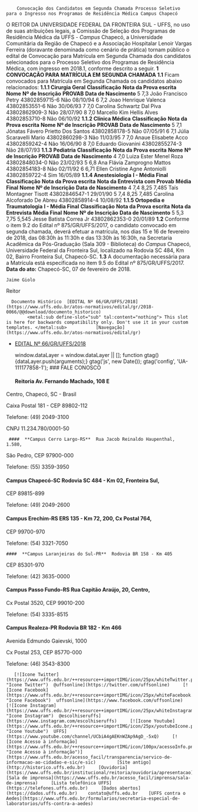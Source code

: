         Convocação dos Candidatos em Segunda Chamada Processo Seletivo para o Ingresso nos Programas de Residência Médica Campus Chapecó  

 O REITOR DA UNIVERSIDADE FEDERAL DA FRONTEIRA SUL - UFFS, no uso de suas atribuições legais, a Comissão de Seleção dos Programas de Residência Médica da UFFS - *Campus* Chapecó, a Universidade Comunitária da Região de Chapecó e a Associação Hospitalar Lenoir Vargas Ferreira (doravante denominada como cenário de prática) tornam público o edital de Convocação para Matrícula em Segunda Chamada dos candidatos selecionados para o Processo Seletivo dos Programas de Residência Médica, com ingresso em 2018.1, conforme descrito a seguir.  **1 CONVOCAÇÃO PARA MATRÍCULA EM SEGUNDA CHAMADA** **1.1** Ficam convocados para Matrícula em Segunda Chamada os candidatos abaixo relacionados: **1.1.1 Cirurgia Geral**    **Classificação**   **Nota da Prova escrita**   **Nome**   **Nº de Inscrição**   **PROVAB**   **Data de Nascimento**     5   7,3   João Francisco Petry   43802859715-6   Não   08/10/94     6   7,2   Joao Henrique Valenca   43802853551-6   Não   30/06/93     7   7,0   Carolina Schwartz Dal Piva   43802862909-3   Não   28/07/90     8   7,0   Marcello Kim Hellis Alves   43802853710-8   Não   06/10/92    **1.1.2 Clínica Médica**    **Classificação**   **Nota da Prova escrita**   **Nome**   **Nº de Inscrição**   **PROVAB**   **Data de Nascimento**     5   7,1   Jônatas Fávero Prietto Dos Santos   43802858178-5   Não   07/05/91     6   7,1   Júlia Scaravelli Mario   43802860298-3   Não   11/03/95     7   7,0   Anaue Elisabete Acco   43802859242-4   Não   16/06/90     8   7,0   Eduardo Giovanini   43802855274-3   Não   28/07/93    **1.1.3 Pediatria**    **Classificação**   **Nota da Prova escrita**   **Nome**   **Nº de Inscrição**   **PROVAB**   **Data de Nascimento**     4   7,0   Luiza Ester Menel Roza   43802848034-0   Não   23/02/93     5   6,8   Ana Flávia Zamprogno Mattos   43802854183-8   Não   02/11/92     6   6,71   Ellen Cristine Agne Antoniolli   43802859722-4   Sim   16/05/89    **1.1.4 Anestesiologia** **I - Média Final**    **Classificação**   **Nota da Prova escrita**   **Nota da Entrevista com Provab**   **Média Final**   **Nome**   **Nº de Inscrição**   **Data de Nascimento**     4   7,4   8,25   7,485   Taís Montagner Tisott   43802846547-1   29/01/90     5   7,4   8,25   7,485   Carolina Alcoforado De Abreu   43802858914-4   10/08/92    **1.1.5 Ortopedia e Traumatologia** **I - Média Final**    **Classificação**   **Nota da Prova escrita**   **Nota da Entrevista**   **Média Final**   **Nome**   **Nº de Inscrição**   **Data de Nascimento**     5   5,3   7,75   5,545   Jesse Batista Correa Jr   43802862353-0   20/01/89    **1.2** Conforme o item 9.2 do Edital nº 875/GR/UFFS/2017, o candidato convocado em segunda chamada, deverá efetuar a matrícula, nos dias 15 e 16 de fevereiro de 2018, das 08:30h às 11:30h e das 13:30h às 16:30h, na Secretaria Acadêmica da Pós-Graduação (Sala 309 - Biblioteca) do *Campus* Chapecó, Universidade Federal da Fronteira Sul, localizado na Rodovia SC 484, Km 02, Bairro Fronteira Sul, Chapecó-SC. **1.3** A documentação necessária para a Matrícula está especificada no item 9.5 do Edital nº 875/GR/UFFS/2017.      **Data do ato:** Chapecó-SC, 07 de fevereiro de 2018.   
 

    Jaime Giolo   
 Reitor 

      Documento Histórico  [EDITAL Nº 66/GR/UFFS/2018](https://www.uffs.edu.br/atos-normativos/edital/gr/2018-0066/@@download/documento_historico)     
            <metal:sub define-slot="sub" tal:content="nothing"> This slot is here for backwards compatibility only. Don't use it in your custom templates. </metal:sub>           [Navegação](https://www.uffs.edu.br/atos-normativos/edital/gr)   
 *   [EDITAL Nº 66/GR/UFFS/2018](https://www.uffs.edu.br/atos-normativos/edital/gr/2018-0066 "Convocação dos Candidatos em Segunda Chamada Processo Seletivo para o Ingresso nos Programas de Residência Médica Campus Chapecó")  
 
        window.dataLayer = window.dataLayer || []; function gtag(){dataLayer.push(arguments);} gtag('js', new Date()); gtag('config', 'UA-111177858-1');       ### FALE CONOSCO

       ####  **Reitoria**  Av. Fernando Machado, 108 E

 Centro, Chapecó, SC - Brasil

 Caixa Postal 181 - CEP 89802-112

 Telefone: (49) 2049-3100

 CNPJ 11.234.780/0001-50

     ####  **Campus Cerro Largo-RS**  Rua Jacob Reinaldo Haupenthal, 1.580,

 São Pedro, CEP 97900-000

 Telefone: (55) 3359-3950

  ####  **Campus Chapecó-SC**  Rodovia SC 484 - Km 02, Fronteira Sul,

 CEP 89815-899

 Telefone: (49) 2049-2600

  ####  **Campus Erechim-RS**  ERS 135 - Km 72, 200, Cx Postal 764,

 CEP 99700-970

 Telefone: (54) 3321-7050

    ####  **Campus Laranjeiras do Sul-PR**  Rodovia BR 158 - Km 405

 CEP 85301-970

 Telefone: (42) 3635-0000

  ####  **Campus Passo Fundo-RS**  Rua Capitão Araújo, 20, Centro,

 Cx Postal 3520, CEP 99010-200

 Telefone: (54) 3335-8515

  ####  **Campus Realeza-PR**  Rodovia BR 182 - Km 466

 Avenida Edmundo Gaievski, 1000

 Cx Postal 253, CEP 85770-000

 Telefone: (46) 3543-8300

       [![Icone Twitter](https://www.uffs.edu.br/++resource++importIMG/icon/25px/whiteTwitter.png "Icone Twitter")  @uffsonline](https://twitter.com/uffsonline)     [![Icone Facebook](https://www.uffs.edu.br/++resource++importIMG/icon/25px/whiteFacebook.png "Icone Facebook")  uffsonline](https://www.facebook.com/uffsonline)     [![Icone Instagram](https://www.uffs.edu.br/++resource++importIMG/icon/25px/whiteInstagram.png "Icone Instagram")  @escolhiseruffs](https://www.instagram.com/escolhiseruffs)     [![Icone Youtube](https://www.uffs.edu.br/++resource++importIMG/icon/25px/youtubeIcone.png "Icone Youtube")  UFFS](https://www.youtube.com/channel/UCbiA4gAEKnWZAp9AgD_-5xQ)     [![Icone Acesso à informação](https://www.uffs.edu.br/++resource++importIMG/icon/100px/acessoInfo.png "Icone Acesso à informação")](https://www.uffs.edu.br/acesso_facil/transparencia/servico-de-informacao-ao-cidadao-e-sic/e-sic)        [Site antigo](http://historico.uffs.edu.br)     [Ouvidoria](https://www.uffs.edu.br/institucional/reitoria/ouvidoria/apresentacao)     [Sala de imprensa](https://www.uffs.edu.br/acesso_facil/imprensa/sala-de-imprensa)     [Lista telefônica UFFS](https://telefones.uffs.edu.br)     [Dados abertos](https://dados.uffs.edu.br)    contato@uffs.edu.br    [UFFS contra o Aedes](https://www.uffs.edu.br/formularios/secretaria-especial-de-laboratorios/uffs-contra-a-aedes)           